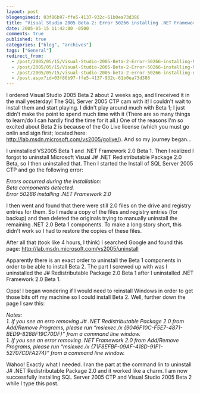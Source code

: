 ```yaml
---
layout: post
blogengineid: 03f86b97-ffe5-4137-932c-61b0ea73d386
title: "Visual Studio 2005 Beta 2: Error 50266 installing .NET Framework 2.0"
date: 2005-05-15 11:42:00 -0500
comments: true
published: true
categories: ["blog", "archives"]
tags: ["General"]
redirect_from: 
  - /post/2005/05/15/Visual-Studio-2005-Beta-2-Error-50266-installing-NET-Framework-20.aspx
  - /post/2005/05/15/Visual-Studio-2005-Beta-2-Error-50266-installing-NET-Framework-20
  - /post/2005/05/15/visual-studio-2005-beta-2-error-50266-installing-net-framework-20
  - /post.aspx?id=03f86b97-ffe5-4137-932c-61b0ea73d386
---
```


I ordered Visual Studio 2005 Beta 2 about 2 weeks ago, and I received it in the mail yesterday! The SQL Server 2005 CTP cam with it! I couldn't wait to install them and start playing. I didn't play around much with Beta 1; I just didn't make the point to spend much time with it (There are so many things to learn/do I can hardly find the time for it all.) One of the reasons I'm so excited about Beta 2 is because of the Go Live license (which you must go onlin and sign first; located here: <A href="http://lab.msdn.microsoft.com/vs2005/golive/">http://lab.msdn.microsoft.com/vs2005/golive/</A>). And so my journey began...

I uninstalled VS2005 Beta 1 and .NET Framework 2.0 Beta 1. Then I realized I forgot to uninstall Microsoft Visual J# .NET Redistributable Package 2.0 Beta, so I then uninstalled that. Then I started the Install of SQL Server 2005 CTP and go the following error:

*Errors occurred during the installation:<BR>Beta components detected.<BR>Error 50266 installing .NET Framework 2.0*

I then went and found that there were still 2.0 files on the drive and registry entries for them. So I made a copy of the files and registry entries (for backup) and then deleted the originals trying to manually uninstall the remaining .NET 2.0 Beta 1 components. To make a long story short, this didn't work so I had to restore the copies of these files.

After all that (took like 4 hours, I think) I searched Google and found this page: <A href="http://lab.msdn.microsoft.com/vs2005/uninstall">http://lab.msdn.microsoft.com/vs2005/uninstall</A>

Apparently there is an exact order to uninstall the Beta 1 components in order to be able to install Beta 2. The part I screwed up with was I uninstalled the J# Redistributable Package 2.0 Beta 1 after I uninstalled .NET Framework 2.0 Beta 1.

Opps! I began wondering if I would need to reinstall Windows in order to get those bits off my machine so I could install Beta 2. Well, further down the page I saw this:

*Notes:<BR>1. If you see an erro removing J# .NET Redistributable Package 2.0 from Add/Remove Programs, please run &#8220;msiexec /x {9046F10C-F5E7-4871-BED9-8288F19C70DF}&#8221; from a command line window.<BR>1. If you see an error removing .NET Framework 2.0 from Add/Remove Programs, please run &#8220;msiexec /x {71F8EFBF-09AF-418D-91F1-52707CDFA274}&#8221; from a command line window.*

Wahoo! Exactly what I needed. I ran the part at the command lin to uninstall J# .NET Redistributable Package 2.0 and it worked like a charm. I am now successfully installing SQL Server 2005 CTP and Visual Studio 2005 Beta 2 while I type this post.
